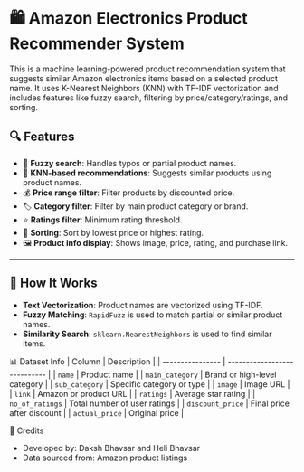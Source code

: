 # 🛍️ Amazon Electronics Product Recommender System

This is a machine learning-powered product recommendation system that suggests similar Amazon electronics items based on a selected product name. It uses K-Nearest Neighbors (KNN) with TF-IDF vectorization and includes features like fuzzy search, filtering by price/category/ratings, and sorting.

## 🔍 Features

- 🔎 **Fuzzy search**: Handles typos or partial product names.
- 🎯 **KNN-based recommendations**: Suggests similar products using product names.
- 💰 **Price range filter**: Filter products by discounted price.
- 🏷️ **Category filter**: Filter by main product category or brand.
- ⭐ **Ratings filter**: Minimum rating threshold.
- 🔽 **Sorting**: Sort by lowest price or highest rating.
- 🖼️ **Product info display**: Shows image, price, rating, and purchase link.

---

## 🧠 How It Works

- **Text Vectorization**: Product names are vectorized using TF-IDF.
- **Fuzzy Matching**: `RapidFuzz` is used to match partial or similar product names.
- **Similarity Search**: `sklearn.NearestNeighbors` is used to find similar items.

📊 Dataset Info
| Column           | Description                  |
| ---------------- | ---------------------------- |
| `name`           | Product name                 |
| `main_category`  | Brand or high-level category |
| `sub_category`   | Specific category or type    |
| `image`          | Image URL                    |
| `link`           | Amazon or product URL        |
| `ratings`        | Average star rating          |
| `no_of_ratings`  | Total number of user ratings |
| `discount_price` | Final price after discount   |
| `actual_price`   | Original price               |

🙌 Credits
- Developed by: Daksh Bhavsar and Heli Bhavsar
- Data sourced from: Amazon product listings





